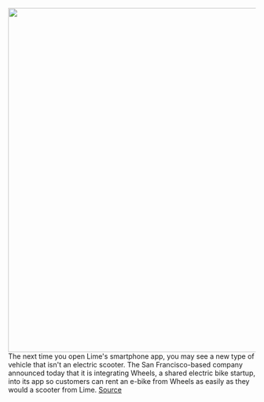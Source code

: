 <img src='https://cdn.vox-cdn.com/thumbor/v7EIUkolTMiy9CKXGhFgzJQ8QGA=/0x0:2040x1360/1200x800/filters:focal(857x517:1183x843)/cdn.vox-cdn.com/uploads/chorus_image/image/67600944/akrales_190321_3312_0040.0.jpg' width='700px' /><br/>
The next time you open Lime's smartphone app, you may see a new type of vehicle that isn't an electric scooter. The San Francisco-based company announced today that it is integrating Wheels, a shared electric bike startup, into its app so customers can rent an e-bike from Wheels as easily as they would a scooter from Lime.
<a href='https://www.theverge.com/2020/10/8/21506805/lime-wheels-app-integrate-scooter-bike-mobility'> Source <a/>